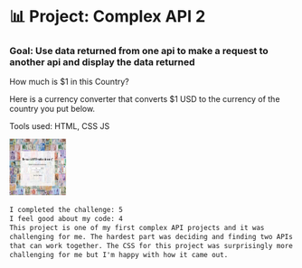 # 📊 Project: Complex API 2

### Goal: Use data returned from one api to make a request to another api and display the data returned

How much is $1 in this Country?

Here is a currency converter that converts $1 USD to the currency of the country you put below.

Tools used: HTML, CSS JS


<img src="/img/screenshot.PNG" alt="Money" style="height: 100px; width:100px;"/>

```
I completed the challenge: 5
I feel good about my code: 4
This project is one of my first complex API projects and it was challenging for me. The hardest part was deciding and finding two APIs that can work together. The CSS for this project was surprisingly more challenging for me but I'm happy with how it came out.
```
